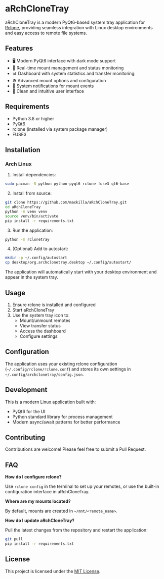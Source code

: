 # aRchCloneTray

aRchCloneTray is a modern PyQt6-based system tray application for [Rclone](https://rclone.org/), providing seamless integration with Linux desktop environments and easy access to remote file systems.

## Features
- 🖥️ Modern PyQt6 interface with dark mode support
- 🔄 Real-time mount management and status monitoring
- 📊 Dashboard with system statistics and transfer monitoring
- ⚙️ Advanced mount options and configuration
- 🔔 System notifications for mount events
- 🎨 Clean and intuitive user interface

## Requirements
- Python 3.8 or higher
- PyQt6
- rclone (installed via system package manager)
- FUSE3

## Installation

### Arch Linux

1. Install dependencies:
```bash
sudo pacman -S python python-pyqt6 rclone fuse3 qt6-base
```

2. Install from source:
```bash
git clone https://github.com/maxkilla/aRchCloneTray.git
cd aRchCloneTray
python -m venv venv
source venv/bin/activate
pip install -r requirements.txt
```

3. Run the application:
```bash
python -m rclonetray
```

4. (Optional) Add to autostart:
```bash
mkdir -p ~/.config/autostart
cp desktop/org.archclonetray.desktop ~/.config/autostart/
```

The application will automatically start with your desktop environment and appear in the system tray.

## Usage

1. Ensure rclone is installed and configured
2. Start aRchCloneTray
3. Use the system tray icon to:
   - Mount/unmount remotes
   - View transfer status
   - Access the dashboard
   - Configure settings

## Configuration

The application uses your existing rclone configuration (`~/.config/rclone/rclone.conf`) and stores its own settings in `~/.config/archclonetray/config.json`.

## Development

This is a modern Linux application built with:
- PyQt6 for the UI
- Python standard library for process management
- Modern async/await patterns for better performance

## Contributing

Contributions are welcome! Please feel free to submit a Pull Request.


## FAQ

**How do I configure rclone?**

Use `rclone config` in the terminal to set up your remotes, or use the built-in configuration interface in aRchCloneTray.

**Where are my mounts located?**

By default, mounts are created in `~/mnt/<remote_name>`.

**How do I update aRchCloneTray?**

Pull the latest changes from the repository and restart the application:
```bash
git pull
pip install -r requirements.txt
```

## License

This project is licensed under the [MIT License](LICENSE.txt).
